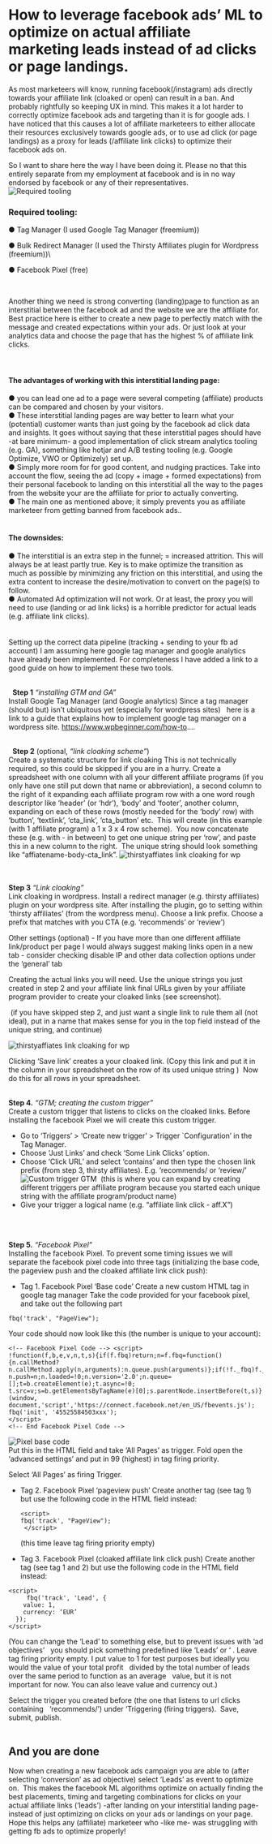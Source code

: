 # How to leverage facebook ads’ ML to optimize on actual affiliate marketing leads instead of ad clicks or page landings. #

As most marketeers will know, running facebook(/instagram) ads directly towards your affiliate link (cloaked or open) can result in a ban. And probably rightfully so keeping UX in mind. This makes it a lot harder to correctly optimize facebook ads and targeting than it is for google ads. I have noticed that this causes a lot of affiliate marketeers to either allocate their resources exclusively towards google ads, or to use ad click (or page landings) as a proxy for leads (/affiliate link clicks) to optimize their facebook ads on.

So I want to share here the way I have been doing it. Please no that this entirely separate from my employment at facebook and is in no way endorsed by facebook or any of their representatives.
<br />
![Required tooling](/IMG/image3.png) 
<br />

### Required tooling: ###
 
●	Tag Manager (I used Google Tag Manager (freemium))

●	Bulk Redirect Manager (I used the Thirsty Affiliates plugin for Wordpress (freemium))\

●	Facebook Pixel (free)

<br />

Another thing we need is strong converting (landing)page to function as an interstitial between the facebook ad and the website we are the affiliate for.
Best practice here is either to create a new page to perfectly match with the message and created expectations within your ads. Or just look at your analytics data and choose the page that has the highest % of affiliate link clicks.
<br />
<br />
<br />
#### The advantages of working with this interstitial landing page: ####

●	you can lead one ad to a page were several competing (affiliate) products can be compared and chosen by your visitors.  
●	These interstitial landing pages are way better to learn what your (potential) customer wants than just going by the facebook ad click data and insights. It goes without saying that these interstitial pages should have -at bare minimum- a good implementation of click stream analytics tooling (e.g. GA), something like hotjar and A/B testing tooling (e.g. Google Optimize, VWO or Optimizely) set up.  
●	Simply more room for for good content, and nudging practices. Take into account the flow, seeing the ad (copy + image + formed expectations) from their personal facebook to landing on this interstitial all the way to the pages from the website your are the affiliate for prior to actually converting.  
●	The main one as mentioned above; it simply prevents you as affiliate marketeer from getting banned from facebook ads..  
<br />


#### The downsides: ####
●	The interstitial is an extra step in the funnel; = increased attrition. This will always be at least partly true. Key is to make optimize the transition as much as possible by minimizing any friction on this interstitial, and using the extra content to increase the desire/motivation to convert on the page(s) to follow.  
●	Automated Ad optimization will not work. Or at least, the proxy you will need to use (landing or ad link licks) is a horrible predictor for actual leads (e.g. affiliate link clicks).  
<br />
<br />
Setting up the correct data pipeline (tracking + sending to your fb ad account) I am assuming here google tag manager and google analytics have already been implemented. For completeness I have added a link to a good guide on how to implement these two tools. 
<br />
<br />

 	**Step 1**  *“installing GTM and GA”*<br /> 
  Install Google Tag Manager (and Google analytics)	Since a tag manager (should but) isn’t ubiquitous yet (especially for wordpress sites)  	here is a link to a guide that explains how to implement google tag manager on a  	wordpress site. https://www.wpbeginner.com/how-to....
<br />
<br />


 
**Step 2** (optional, *“link cloaking scheme”*)<br /> 
Create a systematic structure for link cloaking
This is not technically required, so this could be skipped if you are in a hurry. Create a spreadsheet with one column with all your different affiliate programs (if you only have one still put down that name or abbreviation), a second column to the right of it expanding each affiliate program row with a one word rough descriptor like ‘header’ (or ‘hdr’), ‘body’ and ‘footer’, another column, expanding on each of these rows (mostly needed for the ‘body’ row) with ‘button’, ‘textlink’, ‘cta_link’, ‘cta_button’ etc.  This will create (in this example (with 1 affiliate program) a 1 x 3 x 4 row scheme).   You now concatenate these (e.g. with - in between) to get one unique string per ‘row’, and paste this in a new column to the right.   The unique string should look something like “affiatename-body-cta_link”.
![thirstyaffiates link cloaking for wp](https://github.com/StevenPeutz/DigitalMarketingProjects/blob/master/ImprovedProxy-facebook_ads/IMG/image1.png)  
<br />
<br />


**Step 3** *“Link cloaking”*<br />
Link cloaking in wordpress. Install a redirect manager (e.g. thirsty affiliates) plugin on your wordpress site. 
After installing the plugin, go to setting within ‘thirsty affiliates’ (from the wordpress menu). Choose a link prefix. Choose a prefix that matches with you CTA (e.g. ‘recommends’ or ‘review’)

Other settings (optional) - If you have more than one different affiliate link/product per page I would always suggest making links open in a new tab - consider checking disable IP and other data collection options under the ‘general’ tab

Creating the actual links you will need.
Use the unique strings you just created in step 2 and your affiliate link final URLs given by your affiliate program provider to create your cloaked links (see screenshot).

 (if you have skipped step 2, and just want a single link to rule them all (not ideal), put in a name that makes sense for you in the top field instead of the unique string, and continue)  
 
 ![thirstyaffiates link cloaking for wp](IMG/image7.png) 

Clicking ‘Save link’ creates a your cloaked link. (Copy this link and put it in the column in your spreadsheet on the row of its used unique string )  Now do this for all rows in your spreadsheet.
<br />
<br />


**Step 4.**  *“GTM; creating the custom trigger”* <br /> 
Create a custom trigger that listens to clicks on the cloaked links.
Before installing the facebook Pixel we will create this custom trigger.
-	Go to ‘Triggers’ > ‘Create new trigger’ > Trigger `Configuration’  in the Tag Manager.
-	Choose ‘Just Links’  and check ‘Some Link Clicks’ option.
-	Choose ‘Click URL’ and select ‘contains’ and then type the chosen link prefix (from step 3, thirsty affiliates). E.g. ‘recommends/ or ‘review/’   
![Custom trigger GTM](/IMG/image2.png) 
 (this is where you can expand by creating different triggers per affiliate program because you started each unique string with the affiliate program/product name)
-	Give your trigger a logical name (e.g. “affiliate link click - aff.X”) 
<br />
<br />


**Step 5.**  *“Facebook Pixel”*<br />
Installing the facebook Pixel. To prevent some timing issues we will separate the facebook pixel code into three tags (initializing the base code, the pageview push and the cloaked affiliate link click push):

-	Tag 1. Facebook Pixel ‘Base code’
Create a new custom HTML tag in google tag manager
Take the code provided for your facebook pixel, and take out the following part  
```
fbq('track', "PageView");  
```
Your code should now look like this (the number is unique to your account):  
```
<!-- Facebook Pixel Code --> <script>
!function(f,b,e,v,n,t,s){if(f.fbq)return;n=f.fbq=function(){n.callMethod?
n.callMethod.apply(n,arguments):n.queue.push(arguments)};if(!f._fbq)f._fbq=n;
n.push=n;n.loaded=!0;n.version='2.0';n.queue=[];t=b.createElement(e);t.async=!0;
t.src=v;s=b.getElementsByTagName(e)[0];s.parentNode.insertBefore(t,s)}(window,
document,'script','https://connect.facebook.net/en_US/fbevents.js');
fbq('init', '45525584503xxx');
</script>  
<!-- End Facebook Pixel Code -->  
```
![Pixel base code](/IMG/image4.png)   
Put this in the HTML field and take ‘All Pages’ as trigger.
Fold open the ‘advanced settings’ and put in 99 (highest) in tag firing priority.



Select ‘All Pages’ as firing Trigger.

-	Tag 2. Facebook Pixel ‘pageview push’
	Create another tag (see tag 1) but use the following code in the HTML field instead:  
	```
	<script>
  	fbq('track', "PageView");
 	 </script>  
	 ```
	(this time leave tag firing priority empty) 

-	Tag 3. Facebook Pixel (cloaked affiliate link click push) Create another tag (see tag 1 and 2) but use the following code in the HTML field instead:  
```
<script>
 	 fbq('track', 'Lead', {
    value: 1,
    currency: ‘EUR’
  });
</script>  
```


(You can change the ‘Lead’ to something else, but to prevent issues with ‘ad objectives’  	you should pick something predefined like ‘Leads’ or ‘ . Leave tag firing priority empty.
I put value to 1 for test purposes but ideally you would the value of your total profit  	divided by the total number of leads over the same period to function as an average  	value, but it is not important for now. You can also leave value and currency out.)

Select the trigger you created before (the one that listens to url clicks containing  	‘recommends/’) under ‘Triggering (firing triggers). 
Save, submit, publish. 
<br />
<br />

## And you are done ##

Now when creating a new facebook ads campaign you are able to (after selecting ‘conversion’ as ad objective) select ‘Leads’ as event to optimize on.  This makes the facebook ML algorithms optimize on actually finding the best placements, timing and targeting combinations for clicks on your actual affiliate links (‘leads’) -after landing on your interstitial landing page-  instead of just optimizing on clicks on your ads or landings on your page.  Hope this helps any (affiliate) marketeer who -like me- was struggling with getting fb ads to optimize properly!

